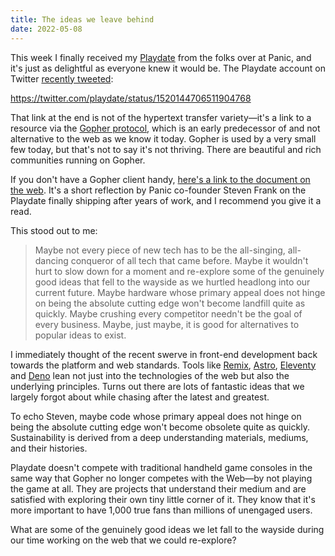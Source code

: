 ```yaml
---
title: The ideas we leave behind
date: 2022-05-08
---
```


This week I finally received my [Playdate](https://play.date) from the folks over at Panic, and it's just as delightful as everyone knew it would be. The Playdate account on Twitter [recently tweeted](https://twitter.com/playdate/status/1520144706511904768):

https://twitter.com/playdate/status/1520144706511904768

That link at the end is not of the hypertext transfer variety—it's a link to a resource via the [Gopher protocol](<https://en.wikipedia.org/wiki/Gopher_(protocol)>), which is an early predecessor of and not alternative to the web as we know it today. Gopher is used by a very small few today, but that's not to say it's not thriving. There are beautiful and rich communities running on Gopher.

If you don't have a Gopher client handy, [here's a link to the document on the web](https://gopher.floodgap.com/gopher/gw?a=gopher%3A%2F%2Fstevenf.com%3A70%2F0%2Fjournal%2F2022%2F04%2F18%2Ffirst-playdates-shipping.txt). It's a short reflection by Panic co-founder Steven Frank on the Playdate finally shipping after years of work, and I recommend you give it a read.

This stood out to me:

> Maybe not every piece of new tech has to be the all-singing, all-dancing conqueror of all tech that came before. Maybe it wouldn't hurt to slow down for a moment and re-explore some of the genuinely good ideas that fell to the wayside as we hurtled headlong into our current future. Maybe hardware whose primary appeal does not hinge on being the absolute cutting edge won't become landfill quite as quickly. Maybe crushing every competitor needn't be the goal of every business. Maybe, just maybe, it is good for alternatives to popular ideas to exist.

I immediately thought of the recent swerve in front-end development back towards the platform and web standards. Tools like [Remix](https://remix.run), [Astro](https://astro.build), [Eleventy](https://www.11ty.dev) and [Deno](https://deno.land) lean not just into the technologies of the web but also the underlying principles. Turns out there are lots of fantastic ideas that we largely forgot about while chasing after the latest and greatest.

To echo Steven, maybe code whose primary appeal does not hinge on being the absolute cutting edge won't become obsolete quite as quickly. Sustainability is derived from a deep understanding materials, mediums, and their histories.

Playdate doesn't compete with traditional handheld game consoles in the same way that Gopher no longer competes with the Web—by not playing the game at all. They are projects that understand their medium and are satisfied with exploring their own tiny little corner of it. They know that it's more important to have 1,000 true fans than millions of unengaged users.

What are some of the genuinely good ideas we let fall to the wayside during our time working on the web that we could re-explore?
